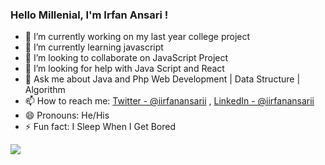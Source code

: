 ###  Hello Millenial, I'm Irfan Ansari !



- 🔭 I’m currently working on my last year college project
- 🌱 I’m currently learning javascript 
- 👯 I’m looking to collaborate on JavaScript Project
- 🤔 I’m looking for help with Java Script and React
- 💬 Ask me about Java and Php Web Development | Data Structure | Algorithm
- 📫 How to reach me: [Twitter - @iirfanansarii](https://twitter.com/iirfanansarii) , [LinkedIn - @iirfanansarii](https://www.linkedin.com/in/iirfanansarii/) 
- 😄 Pronouns: He/His
- ⚡ Fun fact: I Sleep When I Get Bored

<img src="https://github-readme-stats.vercel.app/api?username=iirfanansarii&&show_icons=true&title_color=ffffff&icon_color=bb2acf&text_color=daf7dc&bg_color=151515">


